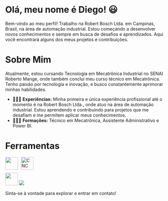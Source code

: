 # Olá, meu nome é Diego! 😃

Bem-vindo ao meu perfil! Trabalho na Robert Bosch Ltda. em Campinas, Brasil, na área de automação industrial. Estou começando a desenvolver novos conhecimentos e sempre em busca de desafios e aprendizados. Aqui você encontrará alguns dos meus projetos e contribuições.

# Sobre Mim

Atualmente, estou cursando Tecnologia em Mecatrônica Industrial no SENAI Roberto Mange, onde também concluí meu curso técnico em Mecatrônica. Tenho paixão por tecnologia e inovação, e busco constantemente aprimorar minhas habilidades.

- 👨🏻‍🔧 **Experiências:** Minha primeira e única experiência profissional até o momento é na Robert Bosch Ltda., onde atuo na área de automação industrial. Estou aprendendo e contribuindo para projetos que me desafiam e me permitem aplicar meus conhecimentos.
- 👨🏻‍🎓 **Formações:** Técnico em Mecatrônica, Assistente Administrativo e Power BI.

# Ferramentas

<div style="display: flex; flex-direction: column; gap: 10px;">
  <div style="display: flex; gap: 10px;">
    <img width="40px" src="https://cdn.jsdelivr.net/gh/devicons/devicon@latest/icons/python/python-original.svg" />
    <img width="40px" src="https://img.icons8.com/color/48/000000/cnc-machine.png" alt="CNC Machine"/>
  </div>
  <div>
    <img width="40px" src="https://cdn.jsdelivr.net/gh/devicons/devicon@latest/icons/cplusplus/cplusplus-original.svg" />
    <img src="https://cdn.jsdelivr.net/gh/devicons/devicon@latest/icons/html5/html5-original.svg" />
          
  </div>
</div>

Sinta-se à vontade para explorar e entrar em contato!
